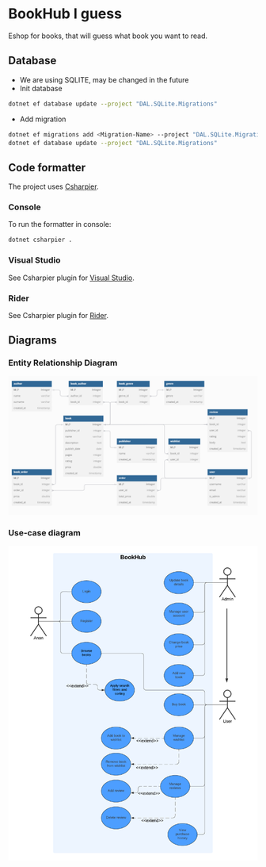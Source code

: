 # BookHub I guess
Eshop for books, that will guess what book you want to read.

## Database
- We are using SQLITE, may be changed in the future
- Init database
```sh
dotnet ef database update --project "DAL.SQLite.Migrations"
```
- Add migration
```sh
dotnet ef migrations add <Migration-Name> --project "DAL.SQLite.Migrations"
dotnet ef database update --project "DAL.SQLite.Migrations"
```

## Code formatter
The project uses [Csharpier](https://csharpier.com/docs/About).

### Console
To run the formatter in console:
```sh
dotnet csharpier .
```

### Visual Studio
See Csharpier plugin for [Visual Studio](https://marketplace.visualstudio.com/items?itemName=csharpier.CSharpier).

### Rider
See Csharpier plugin for [Rider](https://plugins.jetbrains.com/plugin/18243-csharpier).

## Diagrams
### Entity Relationship Diagram
![ERD](docs/ERD.png)

### Use-case diagram
![UseCaseDiagram](docs/use-case-diagram.png)
